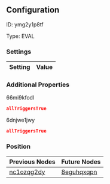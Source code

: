 # <nil>
## Configuration
ID:  ymg2y1p8tf

Type: EVAL 


### Settings
| Setting | Value  |
| :------------------------ | ---------------------------------------- |
 




### Additional Properties
66mi9kfodl
 ```json 
allTriggersTrue
```


6dnjwe1jwy
 ```json 
allTriggersTrue
```




### Position
| Previous Nodes | Future Nodes |
| :------------- | ------------ |
| [nc1ozqg2dy](./nc1ozqg2dy.md) | [8eguhqxqpn](./8eguhqxqpn.md) |